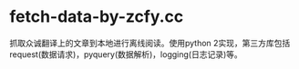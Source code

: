 # fetch-data-by-zcfy.cc
抓取众诚翻译上的文章到本地进行离线阅读。使用python 2实现，第三方库包括request(数据请求)，pyquery(数据解析)，logging(日志记录)等。
